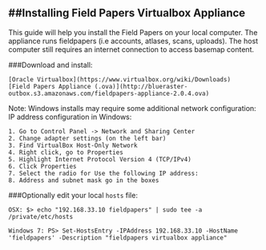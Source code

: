 ##Installing Field Papers Virtualbox Appliance
---

This guide will help you install the Field Papers on your local computer.  The appliance runs fieldpapers (i.e accounts, atlases, scans, uploads).  The host computer still requires an internet connection to access basemap content.

###Download and install:

	[Oracle Virtualbox](https://www.virtualbox.org/wiki/Downloads)
	[Field Papers Appliance (.ova)](http://blueraster-outbox.s3.amazonaws.com/fieldpapers-appliance-2.0.4.ova)

Note: Windows installs may require some additional network configuration:
IP address configuration in Windows:

	1. Go to Control Panel -> Network and Sharing Center
	2. Change adapter settings (on the left bar)
	3. Find VirtualBox Host-Only Network
	4. Right click, go to Properties
	5. Highlight Internet Protocol Version 4 (TCP/IPv4)
	6. Click Properties
	7. Select the radio for Use the following IP address:
	8. Address and subnet mask go in the boxes

###Optionally edit your local `hosts` file:

	OSX: $> echo "192.168.33.10 fieldpapers" | sudo tee -a /private/etc/hosts

	Windows 7: PS> Set-HostsEntry -IPAddress 192.168.33.10 -HostName 'fieldpapers' -Description "fieldpapers virtualbox appliance"

		


